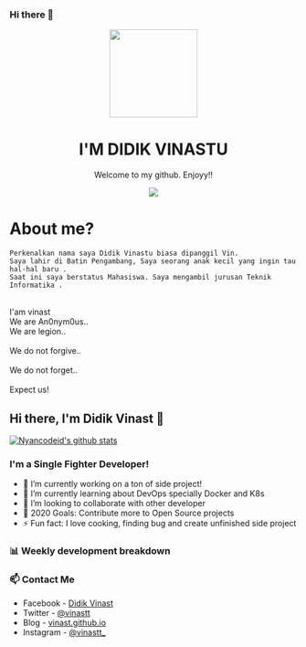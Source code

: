 ### Hi there 👋

<p align="center">
  <img src="https://user-images.githubusercontent.com/50107558/70987321-387b4a80-20f2-11ea-94e0-9a1078e14e37.png" width="154"></center>
  <h1 align="center">I'M DIDIK VINASTU</h1>
  <p align="center">Welcome to my github. Enjoyy!!<p>
<p align="center">
  <img src="https://img.shields.io/badge/Instagram-vinastt_-red"></center>


  # About me?
  ```
  Perkenalkan nama saya Didik Vinastu biasa dipanggil Vin. 
  Saya lahir di Batin Pengambang, Saya seorang anak kecil yang ingin tau hal-hal baru . 
  Saat ini saya berstatus Mahasiswa. Saya mengambil jurusan Teknik Informatika .
  
  ```

<p><br>I'am vinast</br>
 <span>We are An0nym0us..</span>
 <br><span>We are legion..<span></br>
 <br>         We do not forgive..</br>
 <br>           We do not forget..<br>
 <br>             Expect us!</br>
  </p>

## Hi there, I'm Didik Vinast 👋

[![Nyancodeid's github stats](https://github-readme-stats.vercel.app/api?username=vinast)](https://github.com/vinast/vinast)

### I'm a Single Fighter Developer!
- 🔭 I’m currently working on a ton of side project!
- 🌱 I’m currently learning about DevOps specially Docker and K8s
- 👯 I’m looking to collaborate with other developer
- 🥅 2020 Goals: Contribute more to Open Source projects
- ⚡ Fun fact: I love cooking, finding bug and create unfinished side project 

### 📊 Weekly development breakdown

<!--START_SECTION:waka-->
<!--END_SECTION:waka-->

### 📫 Contact Me
- Facebook - [Didik Vinast](https://www.facebook.com/profile.php?id=100026730090913)
- Twitter - [@vinastt](https://twitter.com/vinastt)
- Blog - [vinast.github.io](https://vinast.github.io/)
- Instagram - [@vinastt_](https://instagram.com/vinastt_)
